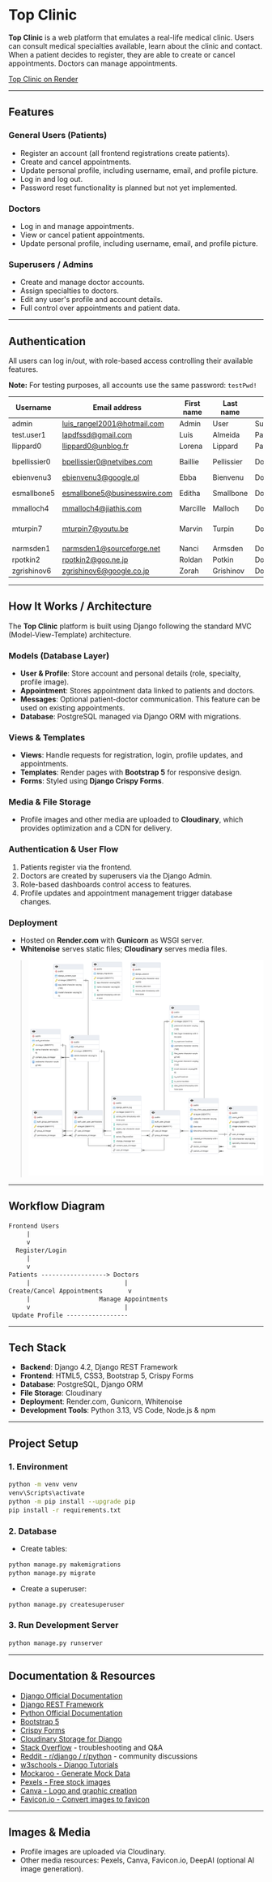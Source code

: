# Top Clinic

**Top Clinic** is a web platform that emulates a real-life medical clinic. Users can consult medical specialties available, learn about the clinic and contact. When a patient decides to register, they are able to create or cancel appointments. Doctors can manage appointments.

[Top Clinic on Render](https://top-clinic.onrender.com/)

---

## Features

### General Users (Patients)
- Register an account (all frontend registrations create patients).
- Create and cancel appointments.
- Update personal profile, including username, email, and profile picture.
- Log in and log out.
- Password reset functionality is planned but not yet implemented.

### Doctors
- Log in and manage appointments.
- View or cancel patient appointments.
- Update personal profile, including username, email, and profile picture.

### Superusers / Admins
- Create and manage doctor accounts.
- Assign specialties to doctors.
- Edit any user's profile and account details.
- Full control over appointments and patient data.

---

## Authentication

All users can log in/out, with role-based access controlling their available features.

**Note:** For testing purposes, all accounts use the same password: `testPwd!`

| Username     | Email address                | First name | Last name  | Role      | Specialty                  |
|--------------|------------------------------|------------|------------|-----------|----------------------------|
| admin        | luis_rangel2001@hotmail.com  | Admin      | User       | Superuser | N/A                        |
| test.user1   | lapdfssd@gmail.com           | Luis       | Almeida    | Patient   | N/A                        |
| llippard0    | llippard0@unblog.fr          | Lorena     | Lippard    | Patient   | N/A                        |
| bpellissier0 | bpellissier0@netvibes.com    | Baillie    | Pellissier | Doctor    | General Medicine           |
| ebienvenu3   | ebienvenu3@google.pl         | Ebba       | Bienvenu   | Doctor    | Dermatology                |
| esmallbone5  | esmallbone5@businesswire.com | Editha     | Smallbone  | Doctor    | Gynecology & Obstetrics    |
| mmalloch4    | mmalloch4@jiathis.com        | Marcille   | Malloch    | Doctor    | Orthopedics                |
| mturpin7     | mturpin7@youtu.be            | Marvin     | Turpin     | Doctor    | Psychiatry & Mental Health |
| narmsden1    | narmsden1@sourceforge.net    | Nanci      | Armsden    | Doctor    | Pediatrics                 |
| rpotkin2     | rpotkin2@goo.ne.jp           | Roldan     | Potkin     | Doctor    | Cardiology                 |
| zgrishinov6  | zgrishinov6@google.co.jp     | Zorah      | Grishinov  | Doctor    | Neurology                  |

---

## How It Works / Architecture

The **Top Clinic** platform is built using Django following the standard MVC (Model-View-Template) architecture.

### Models (Database Layer)
- **User & Profile**: Store account and personal details (role, specialty, profile image).
- **Appointment**: Stores appointment data linked to patients and doctors.
- **Messages**: Optional patient-doctor communication. This feature can be used on existing appointments.
- **Database**: PostgreSQL managed via Django ORM with migrations.

### Views & Templates
- **Views**: Handle requests for registration, login, profile updates, and appointments.
- **Templates**: Render pages with **Bootstrap 5** for responsive design.
- **Forms**: Styled using **Django Crispy Forms**.

### Media & File Storage
- Profile images and other media are uploaded to **Cloudinary**, which provides optimization and a CDN for delivery.

### Authentication & User Flow
1. Patients register via the frontend.
2. Doctors are created by superusers via the Django Admin.
3. Role-based dashboards control access to features.
4. Profile updates and appointment management trigger database changes.

### Deployment
- Hosted on **Render.com** with **Gunicorn** as WSGI server.
- **Whitenoise** serves static files; **Cloudinary** serves media files.

> ![Top Clinic ERD](TopClinic_ERD.png)

---

## Workflow Diagram

```
Frontend Users
     |
     v
  Register/Login
     |
     v
Patients ------------------> Doctors
     |                          |
Create/Cancel Appointments       v
     |                   Manage Appointments
     v                          |
 Update Profile -----------------
```

---

## Tech Stack

- **Backend**: Django 4.2, Django REST Framework
- **Frontend**: HTML5, CSS3, Bootstrap 5, Crispy Forms
- **Database**: PostgreSQL, Django ORM
- **File Storage**: Cloudinary
- **Deployment**: Render.com, Gunicorn, Whitenoise
- **Development Tools**: Python 3.13, VS Code, Node.js & npm

---

## Project Setup

### 1. Environment
```bash
python -m venv venv
venv\Scripts\activate
python -m pip install --upgrade pip
pip install -r requirements.txt
```

### 2. Database
- Create tables:
```bash
python manage.py makemigrations
python manage.py migrate
```
- Create a superuser:
```bash
python manage.py createsuperuser
```

### 3. Run Development Server
```bash
python manage.py runserver
```

---

## Documentation & Resources

- [Django Official Documentation](https://docs.djangoproject.com/en/5.2/)
- [Django REST Framework](https://www.django-rest-framework.org/)
- [Python Official Documentation](https://docs.python.org/3/)
- [Bootstrap 5](https://getbootstrap.com/docs/5.3/getting-started/introduction/)
- [Crispy Forms](https://django-crispy-forms.readthedocs.io/)
- [Cloudinary Storage for Django](https://cloudinary.com/documentation/django_integration)
- [Stack Overflow](https://stackoverflow.com/) - troubleshooting and Q&A
- [Reddit - r/django / r/python](https://www.reddit.com/r/django/) - community discussions
- [w3schools - Django Tutorials](https://www.w3schools.com/django/)
- [Mockaroo - Generate Mock Data](https://www.mockaroo.com/)
- [Pexels - Free stock images](https://www.pexels.com/)
- [Canva - Logo and graphic creation](https://www.canva.com/)
- [Favicon.io - Convert images to favicon](https://favicon.io/favicon-converter/)

---

## Images & Media

- Profile images are uploaded via Cloudinary.
- Other media resources: Pexels, Canva, Favicon.io, DeepAI (optional AI image generation).